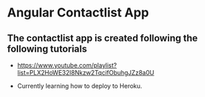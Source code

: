 # Angular Contactlist App

## The contactlist app is created following the following tutorials

- https://www.youtube.com/playlist?list=PLX2HoWE32I8Nkzw2TqcifObuhgJZz8a0U

- Currently learning how to deploy to Heroku.

